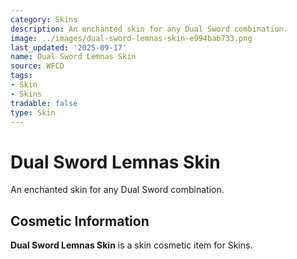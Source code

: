```yaml
---
category: Skins
description: An enchanted skin for any Dual Sword combination.
image: ../images/dual-sword-lemnas-skin-e994bab733.png
last_updated: '2025-09-17'
name: Dual Sword Lemnas Skin
source: WFCD
tags:
- Skin
- Skins
tradable: false
type: Skin
---
```


# Dual Sword Lemnas Skin

An enchanted skin for any Dual Sword combination.

## Cosmetic Information

**Dual Sword Lemnas Skin** is a skin cosmetic item for Skins.

